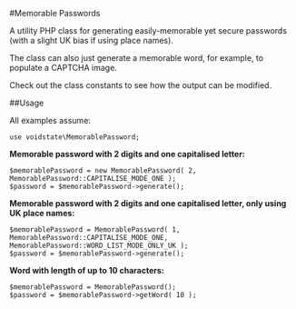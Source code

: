 #Memorable Passwords

A utility PHP class for generating easily-memorable yet secure passwords (with a slight UK bias if using place names).

The class can also just generate a memorable word, for example, to populate a CAPTCHA image.

Check out the class constants to see how the output can be modified.

##Usage

All examples assume:

~~~~
use voidstate\MemorablePassword;
~~~~

**Memorable password with 2 digits and one capitalised letter:**

~~~~
$memorablePassword = new MemorablePassword( 2, MemorablePassword::CAPITALISE_MODE_ONE );
$password = $memorablePassword->generate();
~~~~

**Memorable password with 2 digits and one capitalised letter, only using UK place names:**

~~~~
$memorablePassword = MemorablePassword( 1, MemorablePassword::CAPITALISE_MODE_ONE, MemorablePassword::WORD_LIST_MODE_ONLY_UK );
$password = $memorablePassword->generate();
~~~~

**Word with length of up to 10 characters:**

~~~~
$memorablePassword = MemorablePassword();
$password = $memorablePassword->getWord( 10 );
~~~~